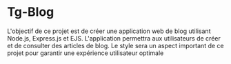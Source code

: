 # Tg-Blog
L'objectif de ce projet est de créer une application web de blog utilisant Node.js, Express.js et EJS. L'application permettra aux utilisateurs de créer et de consulter des articles de blog. Le style sera un aspect important de ce projet pour garantir une expérience utilisateur optimale
